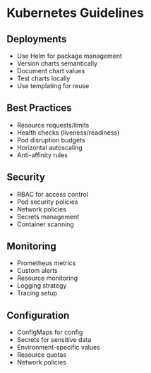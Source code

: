 # Kubernetes Guidelines

## Deployments
- Use Helm for package management
- Version charts semantically
- Document chart values
- Test charts locally
- Use templating for reuse

## Best Practices
- Resource requests/limits
- Health checks (liveness/readiness)
- Pod disruption budgets
- Horizontal autoscaling
- Anti-affinity rules

## Security
- RBAC for access control
- Pod security policies
- Network policies
- Secrets management
- Container scanning

## Monitoring
- Prometheus metrics
- Custom alerts
- Resource monitoring
- Logging strategy
- Tracing setup

## Configuration
- ConfigMaps for config
- Secrets for sensitive data
- Environment-specific values
- Resource quotas
- Network policies
